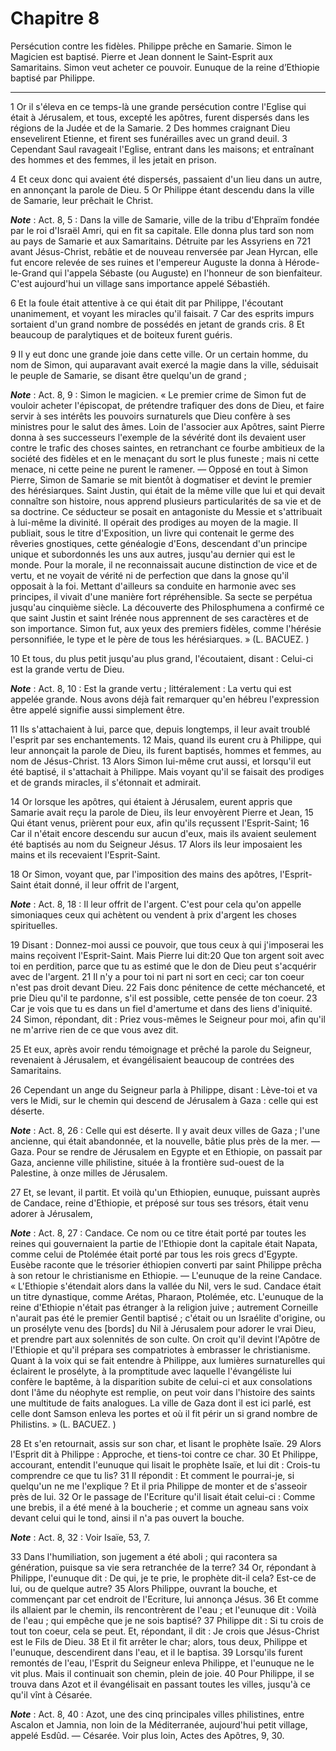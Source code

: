 # Chapitre 8

Persécution contre les fidèles.
Philippe prêche en Samarie.
Simon le Magicien est baptisé.
Pierre et Jean donnent le Saint-Esprit aux Samaritains.
Simon veut acheter ce pouvoir.
Eunuque de la reine d’Ethiopie baptisé par Philippe.

***

1 Or il s'éleva en ce temps-là une grande persécution contre l'Eglise qui était à Jérusalem, et tous, excepté les apôtres, furent dispersés dans les régions de la Judée et de la Samarie. 2 Des hommes craignant Dieu ensevelirent Etienne, et firent ses funérailles avec un grand deuil. 3 Cependant Saul ravageait l'Eglise, entrant dans les maisons; et entraînant des hommes et des femmes, il les jetait en prison.


4 Et ceux donc qui avaient été dispersés, passaient d'un lieu dans un autre, en annonçant la parole de Dieu. 5 Or Philippe étant descendu dans la ville de Samarie, leur prêchait le Christ.

***Note*** :  Act. 8, 5 : Dans la ville de Samarie, ville de la tribu d'Ehpraïm fondée par le roi d'Israël Amri, qui en fit sa capitale. Elle donna plus tard son nom au pays de Samarie et aux Samaritains. Détruite par les Assyriens en 721 avant Jésus-Christ, rebâtie et de nouveau renversée par Jean Hyrcan, elle fut encore relevée de ses ruines et l'empereur Auguste la donna à Hérode-le-Grand qui l'appela Sébaste (ou Auguste) en l'honneur de son bienfaiteur. C'est aujourd'hui un village sans importance appelé Sébastiéh.

6 Et la foule était attentive à ce qui était dit par Philippe, l'écoutant unanimement, et voyant les miracles qu'il faisait. 7 Car des esprits impurs sortaient d'un grand nombre de possédés en jetant de grands cris. 8 Et beaucoup de paralytiques et de boiteux furent guéris.


9 Il y eut donc une grande joie dans cette ville. Or un certain homme, du nom de Simon, qui auparavant avait exercé la magie dans la ville, séduisait le peuple de Samarie, se disant être quelqu'un de grand ;

***Note*** :  Act. 8, 9 : Simon le magicien. « Le premier crime de Simon fut de vouloir acheter l'épiscopat, de prétendre trafiquer des dons de Dieu, et faire servir à ses intérêts les pouvoirs surnaturels que Dieu confère à ses ministres pour le salut des âmes. Loin de l'associer aux Apôtres, saint Pierre donna à ses successeurs l'exemple de la sévérité dont ils devaient user contre le trafic des choses saintes, en retranchant ce fourbe ambitieux de la société des fidèles et en le menaçant du sort le plus funeste ; mais ni cette menace, ni cette peine ne purent le ramener. ― Opposé en tout à Simon Pierre, Simon de Samarie se mit bientôt à dogmatiser et devint le premier des hérésiarques. Saint Justin, qui était de la même ville que lui et qui devait connaître son histoire, nous apprend plusieurs particularités de sa vie et de sa doctrine. Ce séducteur se posait en antagoniste du Messie et s'attribuait à lui-même la divinité. Il opérait des prodiges au moyen de la magie. Il publiait, sous le titre d'Exposition, un
livre qui contenait le germe des rêveries gnostiques, cette généalogie d'Eons, descendant d'un principe unique et subordonnés les uns aux autres, jusqu'au dernier qui est le monde. Pour la morale, il ne reconnaissait aucune distinction de vice et de vertu, et ne voyait de vérité ni de perfection que dans la gnose qu'il opposait à la foi. Mettant d'ailleurs sa conduite en harmonie avec ses principes, il vivait d'une manière fort répréhensible. Sa secte se perpétua jusqu'au cinquième siècle. La découverte des Philosphumena a confirmé ce que saint Justin et saint Irénée nous apprennent de ses caractères et de son importance. Simon fut, aux yeux des premiers fidèles, comme l'hérésie personnifiée, le type et le père de tous les hérésiarques. » (L. BACUEZ. )

10 Et tous, du plus petit jusqu'au plus grand, l'écoutaient, disant : Celui-ci est la grande vertu de Dieu.

***Note*** :  Act. 8, 10 : Est la grande vertu ; littéralement : La vertu qui est appelée grande. Nous avons déjà fait remarquer qu'en hébreu l'expression être appelé signifie aussi simplement être.

11 Ils s'attachaient à lui, parce que, depuis longtemps, il leur avait troublé l'esprit par ses enchantements. 12 Mais, quand ils eurent cru à Philippe, qui leur annonçait la parole de Dieu, ils furent baptisés, hommes et femmes, au nom de Jésus-Christ. 13 Alors Simon lui-même crut aussi, et lorsqu'il eut été baptisé, il s'attachait à Philippe. Mais voyant qu'il se faisait des prodiges et de grands miracles, il s'étonnait et admirait.


14 Or lorsque les apôtres, qui étaient à Jérusalem, eurent appris que Samarie avait reçu la parole de Dieu, ils leur envoyèrent Pierre et Jean, 15 Qui étant venus, prièrent pour eux, afin qu'ils reçussent l'Esprit-Saint; 16 Car il n'était encore descendu sur aucun d'eux, mais ils avaient seulement été baptisés au nom du Seigneur Jésus. 17 Alors ils leur imposaient les mains et ils recevaient l'Esprit-Saint.


18 Or Simon, voyant que, par l'imposition des mains des apôtres, l'Esprit-Saint était donné, il leur offrit de l'argent,

***Note*** :  Act. 8, 18 : Il leur offrit de l'argent. C'est pour cela qu'on appelle simoniaques ceux qui achètent ou vendent à prix d'argent les choses spirituelles.

19 Disant : Donnez-moi aussi ce pouvoir, que tous ceux à qui j'imposerai les mains reçoivent l'Esprit-Saint. Mais Pierre lui dit:20 Que ton argent soit avec toi en perdition, parce que tu as estimé que le don de Dieu peut s'acquérir avec de l'argent. 21 Il n'y a pour toi ni part ni sort en ceci; car ton coeur n'est pas droit devant Dieu. 22 Fais donc pénitence de cette méchanceté, et prie Dieu qu'il te pardonne, s'il est possible, cette pensée de ton coeur. 23 Car je vois que tu es dans un fiel d'amertume et dans des liens d'iniquité. 24 Simon, répondant, dit : Priez vous-mêmes le Seigneur pour moi, afin qu'il ne m'arrive rien de ce que vous avez dit.


25 Et eux, après avoir rendu témoignage et prêché la parole du Seigneur, revenaient à Jérusalem, et évangélisaient beaucoup de contrées des Samaritains.


26 Cependant un ange du Seigneur parla à Philippe, disant : Lève-toi et va vers le Midi, sur le chemin qui descend de Jérusalem à Gaza : celle qui est déserte.

***Note*** :  Act. 8, 26 : Celle qui est déserte. Il y avait deux villes de Gaza ; l'une ancienne, qui était abandonnée, et la nouvelle, bâtie plus près de la mer. ― Gaza. Pour se rendre de Jérusalem en Egypte et en Ethiopie, on passait par Gaza, ancienne ville philistine, située à la frontière sud-ouest de la Palestine, à onze milles de Jérusalem.

27 Et, se levant, il partit. Et voilà qu'un Ethiopien, eunuque, puissant auprès de Candace, reine d'Ethiopie, et préposé sur tous ses trésors, était venu adorer à Jérusalem,

***Note*** :  Act. 8, 27 : Candace. Ce nom ou ce titre était porté par toutes les reines qui gouvernaient la partie de l'Ethiopie dont la capitale était Napata, comme celui de Ptolémée était porté par tous les rois grecs d'Egypte. Eusèbe raconte que le trésorier éthiopien converti par saint Philippe prêcha à son retour le christianisme en Ethiopie. ― L'eunuque de la reine Candace. « L'Ethiopie s'étendait alors dans la vallée du Nil, vers le sud. Candace était un titre dynastique, comme Arétas, Pharaon, Ptolémée, etc. L'eunuque de la reine d'Ethiopie n'était pas étranger à la religion juive ; autrement Corneille n'aurait pas été le premier Gentil baptisé ; c'était ou un Israélite d'origine, ou un prosélyte venu des [bords] du Nil à Jérusalem pour adorer le vrai Dieu, et prendre part aux solennités de son culte. On croit qu'il devint l'Apôtre de l'Ethiopie et qu'il prépara ses compatriotes à embrasser le christianisme. Quant à la voix qui se fait entendre à Philippe, aux lumières surnaturelles qui éclairent le
prosélyte, à la promptitude avec laquelle l'évangéliste lui confère le baptême, à la disparition subite de celui-ci et aux consolations dont l'âme du néophyte est remplie, on peut voir dans l'histoire des saints une multitude de faits analogues. La ville de Gaza dont il est ici parlé, est celle dont Samson enleva les portes et où il fit périr un si grand nombre de Philistins. » (L. BACUEZ. )

28 Et s'en retournait, assis sur son char, et lisant le prophète Isaïe. 29 Alors l'Esprit dit à Philippe : Approche, et tiens-toi contre ce char. 30 Et Philippe, accourant, entendit l'eunuque qui lisait le prophète Isaïe, et lui dit : Crois-tu comprendre ce que tu lis? 31 Il répondit : Et comment le pourrai-je, si quelqu'un ne me l'explique ? Et il pria Philippe de monter et de s'asseoir près de lui. 32 Or le passage de l'Ecriture qu'il lisait était celui-ci : Comme une brebis, il a été mené à la boucherie ; et comme un agneau sans voix devant celui qui le tond, ainsi il n'a pas ouvert la bouche.

***Note*** :  Act. 8, 32 : Voir Isaïe, 53, 7.

33 Dans l'humiliation, son jugement a été aboli ; qui racontera sa génération, puisque sa vie sera retranchée de la terre? 34 Or, répondant à Philippe, l'eunuque dit : De qui, je te prie, le prophète dit-il cela? Est-ce de lui, ou de quelque autre? 35 Alors Philippe, ouvrant la bouche, et commençant par cet endroit de l'Ecriture, lui annonça Jésus. 36 Et comme ils allaient par le chemin, ils rencontrèrent de l'eau ; et l'eunuque dit : Voilà de l'eau ; qui empêche que je ne sois baptisé? 37 Philippe dit : Si tu crois de tout ton coeur, cela se peut. Et, répondant, il dit : Je crois que Jésus-Christ est le Fils de Dieu. 38 Et il fit arrêter le char; alors, tous deux, Philippe et l'eunuque, descendirent dans l'eau, et il le baptisa. 39 Lorsqu'ils furent remontés de l'eau, l'Esprit du Seigneur enleva Philippe, et l'eunuque ne le vit plus. Mais il continuait son chemin, plein de joie. 40 Pour Philippe, il se trouva dans Azot et il évangélisait en passant toutes les villes, jusqu'à ce qu'il vînt à Césarée.

***Note*** :  Act. 8, 40 : Azot, une des cinq principales villes philistines, entre Ascalon et Jamnia, non loin de la Méditerranée, aujourd'hui petit village, appelé Esdûd. ― Césarée. Voir plus loin, Actes des Apôtres, 9, 30.

